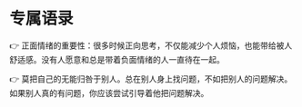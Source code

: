 # 专属语录

👉 正面情绪的重要性：很多时候正向思考，不仅能减少个人烦恼，也能带给被人舒适感。没有人愿意和总是带着负面情绪的人一直待在一起。

👉 莫把自己的无能归咎于别人。总在别人身上找问题，不如把别人的问题解决。如果别人真的有问题，你应该尝试引导着他把问题解决。
